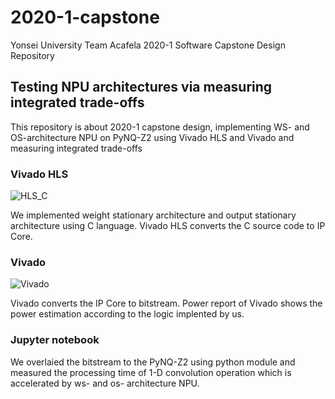# 2020-1-capstone
Yonsei University Team Acafela 2020-1 Software Capstone Design Repository

## Testing NPU architectures via measuring integrated trade-offs
This repository is about 2020-1 capstone design, implementing WS- and OS-architecture NPU on PyNQ-Z2 using Vivado HLS and Vivado and measuring integrated trade-offs

### Vivado HLS

![HLS_C](https://user-images.githubusercontent.com/49740083/84996254-f8bc1b00-b187-11ea-876f-6f6d94aa2a82.JPG "weight stationary architecture implemeted by C in Vivado HLS")

We implemented weight stationary architecture and output stationary architecture using C language. Vivado HLS converts the C source code to IP Core.
### Vivado

![Vivado](https://user-images.githubusercontent.com/49740083/85006258-d977ba80-b194-11ea-8b44-4e98a9e7843e.JPG "IP Core of ws architecture and black design in Vivado")

Vivado converts the IP Core to bitstream. 
Power report of Vivado shows the power estimation according to the logic implented by us.
### Jupyter notebook
We overlaied the bitstream to the PyNQ-Z2 using python module and measured the processing time of 1-D convolution operation which is accelerated by ws- and os- architecture NPU.

